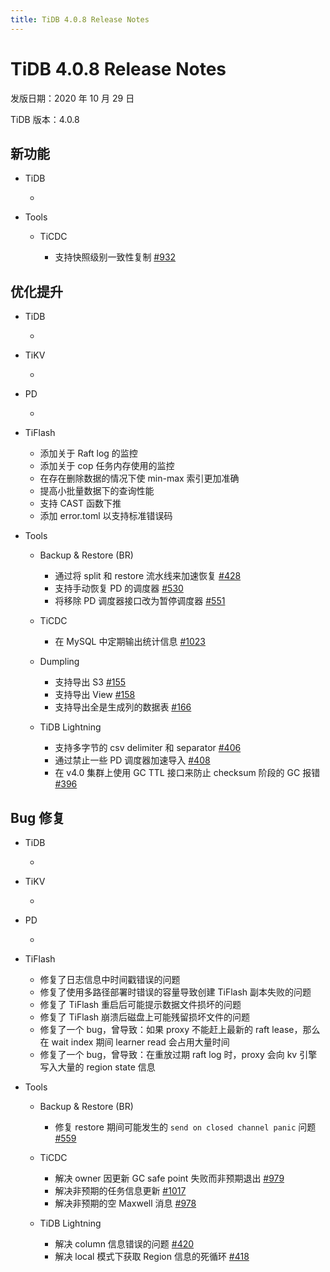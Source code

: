 ```yaml
---
title: TiDB 4.0.8 Release Notes
---
```


# TiDB 4.0.8 Release Notes

发版日期：2020 年 10 月 29 日

TiDB 版本：4.0.8

## 新功能

+ TiDB

    - 

+ Tools

    + TiCDC

        - 支持快照级别一致性复制 [#932](https://github.com/pingcap/ticdc/pull/932)

## 优化提升

+ TiDB

    - 

+ TiKV

    - 

+ PD

    - 

+ TiFlash

    - 添加关于 Raft log 的监控
    - 添加关于 cop 任务内存使用的监控
    - 在存在删除数据的情况下使 min-max 索引更加准确
    - 提高小批量数据下的查询性能
    - 支持 CAST 函数下推
    - 添加 error.toml 以支持标准错误码

+ Tools

    + Backup & Restore (BR)

        - 通过将 split 和 restore 流水线来加速恢复 [#428](https://github.com/pingcap/br/pull/428)
        - 支持手动恢复 PD 的调度器 [#530](https://github.com/pingcap/br/pull/530)
        - 将移除 PD 调度器接口改为暂停调度器 [#551](https://github.com/pingcap/br/pull/551)

    + TiCDC

        - 在 MySQL 中定期输出统计信息 [#1023](https://github.com/pingcap/ticdc/pull/1023)

    + Dumpling

        - 支持导出 S3 [#155](https://github.com/pingcap/dumpling/pull/155)
        - 支持导出 View [#158](https://github.com/pingcap/dumpling/pull/158)
        - 支持导出全是生成列的数据表 [#166](https://github.com/pingcap/dumpling/pull/166)

    + TiDB Lightning

        - 支持多字节的 csv delimiter 和 separator [#406](https://github.com/pingcap/tidb-lightning/pull/406)
        - 通过禁止一些 PD 调度器加速导入 [#408](https://github.com/pingcap/tidb-lightning/pull/408)
        - 在 v4.0 集群上使用 GC TTL 接口来防止 checksum 阶段的 GC 报错 [#396](https://github.com/pingcap/tidb-lightning/pull/396)

## Bug 修复

+ TiDB

    - 

+ TiKV

    - 

+ PD

    - 

+ TiFlash

    - 修复了日志信息中时间戳错误的问题
    - 修复了使用多路径部署时错误的容量导致创建 TiFlash 副本失败的问题
    - 修复了 TiFlash 重启后可能提示数据文件损坏的问题
    - 修复了 TiFlash 崩溃后磁盘上可能残留损坏文件的问题
    - 修复了一个 bug，曾导致：如果 proxy 不能赶上最新的 raft lease，那么在 wait index 期间 learner read 会占用大量时间
    - 修复了一个 bug，曾导致：在重放过期 raft log 时，proxy 会向 kv 引擎写入大量的 region state 信息

+ Tools

    + Backup & Restore (BR)

        - 修复 restore 期间可能发生的 `send on closed channel panic` 问题 [#559](https://github.com/pingcap/br/pull/559)

    + TiCDC

        - 解决 owner 因更新 GC safe point 失败而非预期退出 [#979](https://github.com/pingcap/ticdc/pull/979)
        - 解决非预期的任务信息更新 [#1017](https://github.com/pingcap/ticdc/pull/1017)
        - 解决非预期的空 Maxwell 消息 [#978](https://github.com/pingcap/ticdc/pull/978)

    + TiDB Lightning

        - 解决 column 信息错误的问题 [#420](https://github.com/pingcap/tidb-lightning/pull/420)
        - 解决 local 模式下获取 Region 信息的死循环 [#418](https://github.com/pingcap/tidb-lightning/pull/418)

